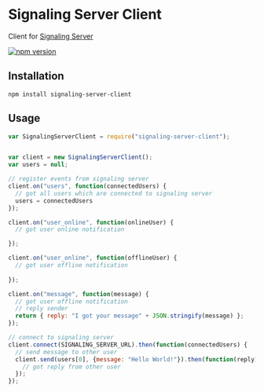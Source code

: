# Signaling Server Client

Client for [Signaling Server](https://github.com/woodstage/signaling-server)

[![npm version](https://badge.fury.io/js/%40angular%2Fcore.svg)](https://www.npmjs.com/signaling-server-client)

## Installation
`
npm install signaling-server-client
`

## Usage
```javascript
var SignalingServerClient = require("signaling-server-client");


var client = new SignalingServerClient();
var users = null;

// register events from signaling server
client.on("users", function(connectedUsers) {
  // got all users which are connected to signaling server
  users = connectedUsers
});

client.on("user_online", function(onlineUser) {
  // got user online notification

});

client.on("user_online", function(offlineUser) {
  // got user offline notification
  
});

client.on("message", function(message) {
  // got user offline notification
  // reply sender
  return { reply: "I got your message" + JSON.stringify(message) };
});

// connect to signaling server
client.connect(SIGNALING_SERVER_URL).then(function(connectedUsers) {
  // send message to other user
  client.send(users[0], {message: "Hello World!"}).then(function(reply) {
    // got reply from other user
  });
});
```